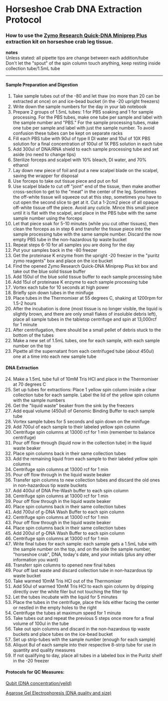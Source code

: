# Horseshoe Crab DNA Extraction Protocol

### How to use the [Zymo Research Quick-DNA Miniprep Plus](https://www.zymoresearch.com/collections/quick-dna-kits/products/quick-dna-miniprep-plus-kit) extraction kit on horseshoe crab leg tissue.

**notes**   
Unless stated: all pipette tips are change between each addition/tube  
Don't let the "spout" of the spin column touch anything, keep resting inside collection tube/1.5mL tube

---

#### Sample Preparation and Digestion

1. Take sample tubes out of the -80 and let thaw (no more than 20 can be extracted at once) on and ice-bead bucket (in the -20 upright freezers)
2. Write down the sample numbers for the day in your lab notebook
3. Prepare 2 groups of 1.5mL tubes: 1 for PBS soaking and 1 for sample processing. For the PBS tubes, make one tube per sample and label with the sample number and "PBS." For the sample processing tubes, make one tube per sample and label with just the sample number. To avoid confusion these tubes can be kept on separate racks
4. Fill each PBS tube with 90ul of type II DI water and 10ul of 10X PBS solution for a final concentration of 100ul of 1X PBS solution in each tube
5. Add 300ul of DNA/RNA shield to each sample processing tube and set aside (no need to change tips)
6. Sterilize forceps and scalpel with 10% bleach, DI water, and 70% ethanol
7. Lay down new piece of foil and put a new scalpel blade on the scalpel, saving the wrapper for disposal
8. Use forceps to take out tissue piece and put on foil
9. Use scalpel blade to cut off "joint" end of the tissue, then make another cross-section to get to the "meat" in the center of the leg. Sometimes the off-white tissue will squeeze out at this step, sometimes you have to cut open the second slice to get at it. Cut a 1-2cm2 piece of all opaque off-white tissue off the piece. Avoid any cuticle. Mince this small piece until it is flat with the scalpel, and place in the PBS tube with the same sample number using the forceps
10. Let that piece soak for 5-10 minutes (while you cut other tissues), then clean the forceps as in step 6 and transfer the tissue piece into the sample processing tube with the same sample number. Discard the now empty PBS tube in the non-hazardous tip waste bucket
11. Repeat steps 6-10 for all samples you are doing for the day
12. Put your samples back in the -80 freezer
13. Get the proteinase K enzyme from the upright -20 freezer in the "puritz zymo reagents" box and place on the ice bucket
14. Find the opened Zymo Research Quick-DNA Miniprep Plus kit box and take out the blue solid tissue buffer
15. Add 150ul of the blue solid tissue buffer to each sample processing tube
16. Add 15ul of proteinase K enzyme to each sample processing tube
17. Vortex each tube for 10 seconds at high power
18. Briefly spin down tubes in the minifuge
19. Place tubes in the Thermomixer at 55 degrees C, shaking at 1200rpm for 1.5-2 hours
20. After the incubation is done (most tissue is no longer visible, the liquid is slightly brown, and there are only small flakes of insoluble debris left), place all sample tubes in the tabletop centrifuge and spin at 13,000rcf for 1 minute
21. After centrifugation, there should be a small pellet of debris stuck to the bottom of the tubes
22. Make a new set of 1.5mL tubes, one for each sample, with each sample number on the top
23. Pipette all the supernatant from each centrifuged tube (about 450ul) one at a time into each new sample tube

#### DNA Extraction

24. Make a 1.5mL tube full of 10mM Tris HCl and place in the Thermomixer at 70 degrees C
25. Set up tubes for extractions: Place 1 yellow spin column inside a clear collection tube for each sample. Label the lid of the yellow spin column with the sample numbers
26. Get the "liquid waste" beaker from the sink by the freezers
27. Add equal volume (450ul) of Genomic Binding Buffer to each sample tube
28. Vortex sample tubes for 5 seconds and spin down on the minifuge
29. Add 700ul of each sample to their labeled yellow spin column
30. Centrifuge spin columns at 13000 rcf for 1 min (remember to balance centrifuge)
31. Pour off flow through (liquid now in the collection tube) in the liquid waste beaker
32. Place spin columns back in their same collection tubes
33. Add the remaining liquid from each sample to their labeled yellow spin columns
34. Centrifuge spin columns at 13000 rcf for 1 min
35. Pour off flow through in the liquid waste beaker
36. Transfer spin columns to new collection tubes and discard the old ones in non-hazardous tip waste buckets
37. Add 400ul of DNA Pre-Wash buffer to each spin column
38. Centrifuge spin columns at 13000 rcf for 1 min
39. Pour off flow through in the liquid waste beaker
40. Place spin columns back in their same collection tubes
41. Add 700ul of g-DNA Wash Buffer to each spin column
42. Centrifuge spin columns at 13000 rcf for 1 min
43. Pour off flow through in the liquid waste beaker
45. Place spin columns back in their same collection tubes
46. Add 200ul of g-DNA Wash Buffer to each spin column
47. Centrifuge spin columns at 13000 rcf for 1 min
48. Write final tubes for each sample: each sample gets a 1.5mL tube with the sample number on the top, and on the side the sample number, "horseshoe crab", DNA, today's date, and your initials (plus any other information you want)
49. Transferr spin columns to opened new final tubes
50. Pour off last waste and discard collection tube in non-hazardous tip waste bucket
51. Take warmed 10mM Tris HCl out of the Thermomixer
52. Add 50ul of warmed 10mM Tris HCl to each spin column by dripping directly over the white filer but not touching the filter tip
53. Let the tubes incubate with the liquid for 5 minutes
54. Place the tubes in the centrifuge, place the lids either facing the center or nestled in the empty holes to the right
55. Centrifuge the tubes at maximum speed for 1 minute
56. Take tubes out and repeat the previous 5 steps once more for a final volume of 100ul in the tube
57. Take out spin columns and discard in the non-hazardous tip waste buckets and place tubes on the ice-bead bucket
58. Set up strip-tubes with the sample number (enough for each sample)
59. Aliquot 8ul of each sample into their respective 8-strip tube for use in quantity and quality measures
60. If not qualifying to day, place all tubes in a labeled box in the Puritz shelf in the -20 freezer

#### Protocols for QC Measures:

[Qubit (DNA concentration/yeild)](https://github.com/meschedl/PPP-Lab-Resources/blob/master/Protocols/Qubit-Assay-Protocol.md)

[Agarose Gel Electrophoresis (DNA quality and size)](https://meschedl.github.io/MES_Puritz_Lab_Notebook/2019-03-01/PPP-Lab-Gel-Protocol)
